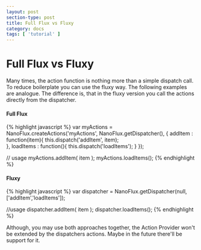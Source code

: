 ```yaml
---
layout: post
section-type: post
title: Full Flux vs Fluxy
category: docs
tags: [ 'tutorial' ]
---
```


# Full Flux vs Fluxy

Many times, the action function is nothing more than a simple dispatch call. To reduce boilerplate you can use the fluxy way.
The following examples are analogue. The difference is, that in the fluxy version you call the actions directly from the dispatcher.

#### Full Flux
{% highlight javascript %}
var myActions = NanoFlux.createActions('myActions', NanoFlux.getDispatcher(), {
	addItem  : function(item){
		this.dispatch('addItem', item);		
	},
	loadItems : function(){
		this.dispatch('loadItems');
	}
});

// usage 
myActions.addItem( item );
myActions.loadItems();
{% endhighlight %}


#### Fluxy
{% highlight javascript %}
var dispatcher = NanoFlux.getDispatcher(null, ['addItem','loadItems']);

//usage
dispatcher.addItem( item );
dispatcher.loadItems();
{% endhighlight %}


Although, you may use both approaches together, the Action Provider won't be extended by the dispatchers actions. 
Maybe in the future there'll be support for it. 
